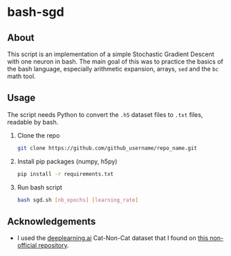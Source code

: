 # bash-sgd

## About
This script is an implementation of a simple Stochastic Gradient Descent with one neuron in bash. The main goal of this was to practice the basics of the bash language, especially arithmetic expansion, arrays, `sed` and the `bc` math tool.

## Usage

The script needs Python to convert the `.h5` dataset files to `.txt` files, readable by bash.

1. Clone the repo
   ```bash
   git clone https://github.com/github_username/repo_name.git
   ```
2. Install pip packages (numpy, h5py)
   ```bash
   pip install -r requirements.txt
   ```
3. Run bash script
   ```bash
   bash sgd.sh [nb_epochs] [learning_rate]
   ```

## Acknowledgements

- I used the [deeplearning.ai](https://www.coursera.org/learn/neural-networks-deep-learning?) Cat-Non-Cat dataset that I found on [this non-official repository](https://github.com/ridhimagarg/Cat-vs-Non-cat-Deep-learning-implementation/tree/master/datasets).
